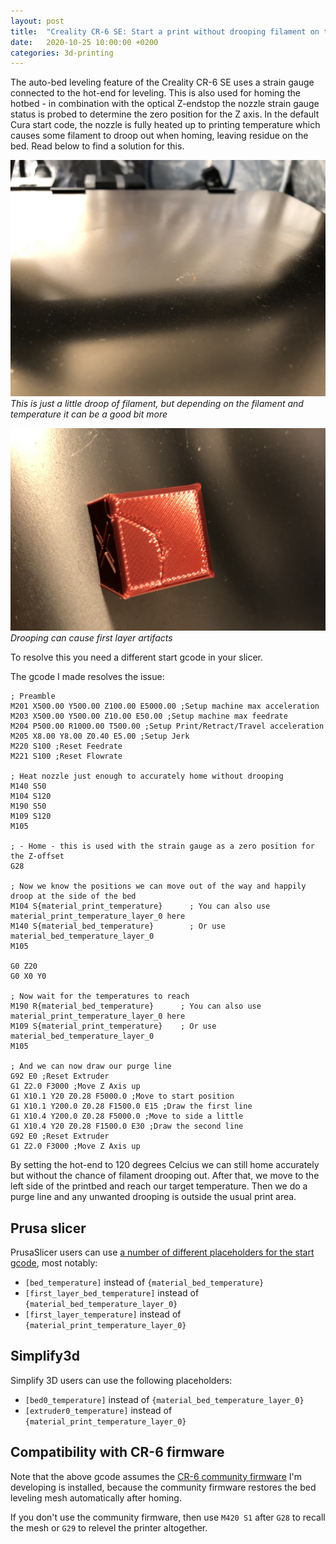 ```yaml
---
layout: post
title:  "Creality CR-6 SE: Start a print without drooping filament on the build plate while homing"
date:   2020-10-25 10:00:00 +0200
categories: 3d-printing
---
```


The auto-bed leveling feature of the Creality CR-6 SE uses a strain gauge connected to the hot-end for leveling. This is also used for homing the hotbed - in combination with the optical Z-endstop the nozzle strain gauge status is probed to determine the zero position for the Z axis. In the default Cura start code, the nozzle is fully heated up to printing temperature which causes some filament to droop out when homing, leaving residue on the bed. Read below to find a solution for this.

![Little droop](/images/blog/2020-10-25-creality-cr6-start-print-without-drooping-1.jpg)
*This is just a little droop of filament, but depending on the filament and temperature it can be a good bit more*

![Little droop](/images/blog/2020-10-25-creality-cr6-start-print-without-drooping-2.jpg)
*Drooping can cause first layer artifacts*

To resolve this you need a different start gcode in your slicer. 

The gcode I made resolves the issue:

```
; Preamble
M201 X500.00 Y500.00 Z100.00 E5000.00 ;Setup machine max acceleration
M203 X500.00 Y500.00 Z10.00 E50.00 ;Setup machine max feedrate
M204 P500.00 R1000.00 T500.00 ;Setup Print/Retract/Travel acceleration
M205 X8.00 Y8.00 Z0.40 E5.00 ;Setup Jerk
M220 S100 ;Reset Feedrate
M221 S100 ;Reset Flowrate

; Heat nozzle just enough to accurately home without drooping
M140 S50
M104 S120
M190 S50
M109 S120
M105

; - Home - this is used with the strain gauge as a zero position for the Z-offset
G28

; Now we know the positions we can move out of the way and happily droop at the side of the bed
M104 S{material_print_temperature}      ; You can also use material_print_temperature_layer_0 here
M140 S{material_bed_temperature}        ; Or use material_bed_temperature_layer_0
M105

G0 Z20
G0 X0 Y0

; Now wait for the temperatures to reach
M190 R{material_bed_temperature}      ; You can also use material_print_temperature_layer_0 here
M109 S{material_print_temperature}    ; Or use material_bed_temperature_layer_0
M105

; And we can now draw our purge line
G92 E0 ;Reset Extruder
G1 Z2.0 F3000 ;Move Z Axis up
G1 X10.1 Y20 Z0.28 F5000.0 ;Move to start position
G1 X10.1 Y200.0 Z0.28 F1500.0 E15 ;Draw the first line
G1 X10.4 Y200.0 Z0.28 F5000.0 ;Move to side a little
G1 X10.4 Y20 Z0.28 F1500.0 E30 ;Draw the second line
G92 E0 ;Reset Extruder
G1 Z2.0 F3000 ;Move Z Axis up
```

By setting the hot-end to 120 degrees Celcius we can still home accurately but without the chance of filament drooping out. After that, we move to the left side of the printbed and reach our target temperature. Then we do a purge line and any unwanted drooping is outside the usual print area. 

## Prusa slicer

PrusaSlicer users can use [a number of different placeholders for the start gcode](http://projects.ttlexceeded.com/3dprinting_prusaslicer_gcode.html#configuration-placeholders), most notably:

- `[bed_temperature]` instead of `{material_bed_temperature}`
- `[first_layer_bed_temperature]` instead of `{material_bed_temperature_layer_0}`
- `[first_layer_temperature]` instead of `{material_print_temperature_layer_0}`

## Simplify3d

Simplify 3D users can use the following placeholders:

- `[bed0_temperature]` instead of `{material_bed_temperature_layer_0}`
- `[extruder0_temperature]` instead of `{material_print_temperature_layer_0}`

## Compatibility with CR-6 firmware

Note that the above gcode assumes the [CR-6 community firmware](https://github.com/CR6Community/) I'm developing is installed, because the community firmware restores the bed leveling mesh automatically after homing.

If you don't use the community firmware, then use `M420 S1` after `G28` to recall the mesh or `G29` to relevel the printer altogether.